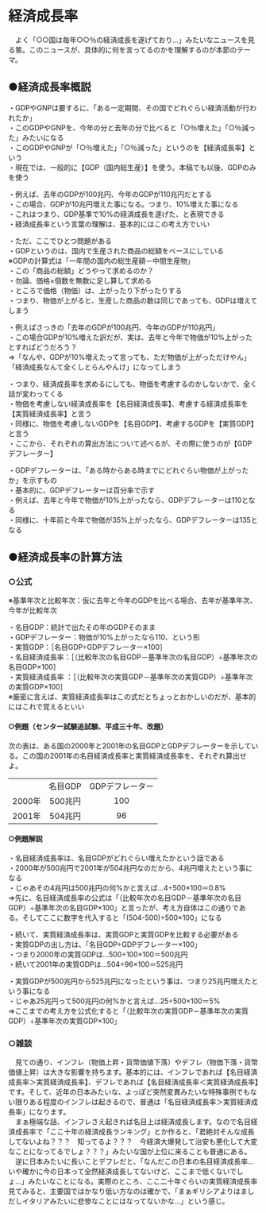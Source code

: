 # 経済成長率

　よく「○○国は毎年○○％の経済成長を遂げており…」みたいなニュースを見る筈。このニュースが、具体的に何を言ってるのかを理解するのが本節のテーマ。  
  
  
## ●経済成長率概説  
  
・GDPやGNPは要するに、「ある一定期間、その国でどれぐらい経済活動が行われたか」  
・このGDPやGNPを、今年の分と去年の分で比べると「○％増えた」「○％減った」みたいになる  
・このGDPやGNPが「○％増えた」「○％減った」というのを【経済成長率】という  
・現在では、一般的に【GDP（国内総生産）】を使う。本稿でも以後、GDPのみを使う  
  
・例えば、去年のGDPが100兆円、今年のGDPが110兆円だとする  
・この場合、GDPが10兆円増えた事になる。つまり、10%増えた事になる  
・これはつまり、GDP基準で10%の経済成長を遂げた、と表現できる  
・経済成長率という言葉の理解は、基本的にはこの考え方でいい  
  
・ただ、ここでひとつ問題がある  
・GDPというのは、国内で生産された商品の総額をベースにしている  
※GDPの計算式は「一年間の国内の総生産額－中間生産物」  
・この「商品の総額」どうやって求めるのか？  
・勿論、価格×個数を無数に足し算して求める  
・ところで価格（物価）は、上がったり下がったりする  
・つまり、物価が上がると、生産した商品の数は同じであっても、GDPは増えてしまう  
  
・例えばさっきの「去年のGDPが100兆円、今年のGDPが110兆円」  
・この場合GDPが10%増えた訳だが、実は、去年と今年で物価が10%上がったとすればどうだろう？  
⇒「なんや、GDPが10%増えたって言っても、ただ物価が上がっただけやん」「経済成長なんて全くしとらんやんけ」になってしまう  
  
・つまり、経済成長率を求めるにしても、物価を考慮するのかしないかで、全く話が変わってくる  
・物価を考慮しない経済成長率を【名目経済成長率】、考慮する経済成長率を【実質経済成長率】と言う  
・同様に、物価を考慮しないGDPを【名目GDP】、考慮するGDPを【実質GDP】と言う  
・ここから、それぞれの算出方法について述べるが、その際に使うのが【GDPデフレーター】  
  
・GDPデフレーターは、「ある時からある時までにどれぐらい物価が上がったか」を示すもの  
・基本的に、GDPデフレーターは百分率で示す  
・例えば、去年と今年で物価が10%上がったなら、GDPデフレーターは110となる  
・同様に、十年前と今年で物価が35%上がったなら、GDPデフレーターは135となる  
  
## ●経済成長率の計算方法  
  
### ○公式  
※基準年次と比較年次：仮に去年と今年のGDPを比べる場合、去年が基準年次、今年が比較年次  
  
・名目GDP：統計で出たその年のGDPそのまま  
・GDPデフレーター：物価が10%上がったなら110、という形  
・実質GDP：［名目GDP÷GDPデフレーター×100］  
・名目経済成長率：［（比較年次の名目GDP－基準年次の名目GDP）÷基準年次の名目GDP×100］  
・実質経済成長率	：［（比較年次の実質GDP－基準年次の実質GDP）÷基準年次の実質GDP×100］  
※厳密に言えば、実質経済成長率はこの式だとちょっとおかしいのだが、基本的にはこれで覚えるといい  
  
#### ○例題（センター試験追試験、平成三十年、改題）
次の表は、ある国の2000年と2001年の名目GDPとGDPデフレーターを示している。この国の2001年の名目経済成長率と実質経済成長率を、それぞれ算出せよ。  
  
||||
|:---:|:---:|:---:|
||名目GDP|GDPデフレーター|
|2000年|500兆円|100|
|2001年|504兆円|96|
  
  
#### ○例題解説
・名目経済成長率は、名目GDPがどれぐらい増えたかという話である  
・2000年が500兆円で2001年が504兆円なのだから、4兆円増えたという事になる  
・じゃあその4兆円は500兆円の何%かと言えば…4÷500×100＝0.8%  
⇒先に、名目経済成長率の公式は「（比較年次の名目GDP－基準年次の名目GDP）÷基準年次の名目GDP×100」と言ったが、考え方自体はこの通りである。そしてここに数字を代入すると「(504-500)÷500×100」になる  
  
・続いて、実質経済成長率は、実質GDPと実質GDPを比較する必要がある  
・実質GDPの出し方は、「名目GDP÷GDPデフレーター×100」  
・つまり2000年の実質GDPは…500÷100×100＝500兆円  
・続いて2001年の実質GDPは…504÷96×100＝525兆円  
  
・実質GDPが500兆円から525兆円になったという事は、つまり25兆円増えたという事になる  
・じゃあ25兆円って500兆円の何%かと言えば…25÷500×100＝5%  
⇒ここまでの考え方を公式化すると「（比較年次の実質GDP－基準年次の実質GDP）÷基準年次の実質GDP×100」   
  
  
### ○雑談  
　見ての通り、インフレ（物価上昇・貨幣価値下落）やデフレ（物価下落・貨幣価値上昇）は大きな影響を持ちます。基本的には、インフレであれば【名目経済成長率＞実質経済成長率】、デフレであれば【名目経済成長率＜実質経済成長率】です。そして、近年の日本みたいな、よっぽど突然変異みたいな特殊事例でもない限りある程度のインフレは起きるので、普通は「名目経済成長率＞実質経済成長率」になります。  
　まぁ極端な話、インフレさえ起きれば名目上は経済成長します。なので名目経済成長率で「ここ十年の経済成長ランキング」とか作ると、「君絶対そんな成長してないよね？？？　知ってるよ？？？　今経済大爆発して治安も悪化して大変なことになってるでしょ？？？」みたいな国が上位に来ることも普通にある。  
　逆に日本みたいに長いことデフレだと、「なんだこの日本の名目経済成長率…いや確かに今の日本って全然経済成長してないけど、ここまで低くないでしょ…」みたいなことになる。実際のところ、ここ二十年ぐらいの実質経済成長率見てみると、主要国ではかなり低い方なのは確かで、「まぁギリシアよりはましだしイタリアみたいに悲惨なことにはなってないかな…」という感じ。  
  